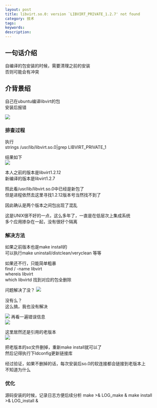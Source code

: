 ```yaml
---
layout: post
title: libvirt.so.0: version `LIBVIRT_PRIVATE_1.2.7' not found 
category: 技术
tags: 
keywords: 
description: 
---
```


## 一句话介绍 ##

自编译的包安装的时候，需要清理之前的安装  
否则可能会有冲突  

## 介背景绍 ##

自己在ubuntu编译libvirt的包  
安装后报错  

![](http://i.imgur.com/2u9dPSj.png)

### 排查过程 ###

执行  
strings /usr/lib/libvirt.so.0|grep LIBVIRT_PRIVATE_1  

结果如下  
![](http://i.imgur.com/2csf6cn.png)

本人之前的版本是libvirt1.2.12  
新编译的版本是libvirt1.2.7

照此看/usr/lib/libvirt.so.0中已经是新包了  
但是进程依然去这里寻找1.2.12版本号当然找不到了  

因此确认是两个版本之间包出现了混乱  

这是UNIX很不好的一点，这么多年了，一直是在低层次上集成系统  
多个应用掺杂在一起，没有很好个隔离  

### 解决方法 ###

如果之前版本也是make install的  
可以执行make uninstall/distclean/veryclean 等等  

如果还不行，只能简单粗暴  
find / -name libvirt  
whereis libvirt  
which libvirtd
找到对应的包全删除


问题解决了没？
![](http://i.imgur.com/N6w9LSH.png)

没有么？  
这么搞，我也没有解决  

![](http://i.imgur.com/2u9dPSj.png)
再看一遍错误信息  
![](http://i.imgur.com/8K6kol6.png)

这里居然还是引用的老版本  
![](http://i.imgur.com/p8SEwEK.png) 

把老版本的so文件删掉，重新make install就可以了  
然后记得执行下ldconfig更新链接库   

经过验证，如果不删掉的话，每次安装后so.0的软连接都会链接到老版本上  
不知道为什么  


### 优化 ###

源码安装的时候，记录日志方便后续分析
make >& LOG_make &
make install >& LOG_install &